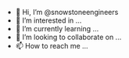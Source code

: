 - 👋 Hi, I’m @snowstoneengineers
- 👀 I’m interested in ...
- 🌱 I’m currently learning ...
- 💞️ I’m looking to collaborate on ...
- 📫 How to reach me ...

<!---
snowstoneengineers/snowstoneengineers is a ✨ special ✨ repository because its `README.md` (this file) appears on your GitHub profile.
You can click the Preview link to take a look at your changes.
--->
